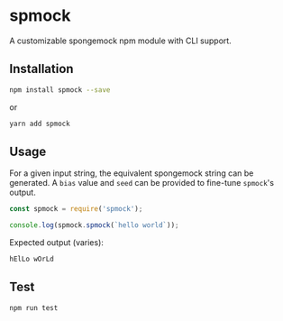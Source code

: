 # spmock
A customizable spongemock npm module with CLI support.

## Installation
```sh
npm install spmock --save
```

or

```sh
yarn add spmock
```

## Usage

For a given input string, the equivalent spongemock string can be generated. A `bias` value and `seed` can be provided to fine-tune `spmock`'s output.

```javascript
const spmock = require('spmock');

console.log(spmock.spmock(`hello world`));
```

Expected output (varies):
```sh
hElLo wOrLd
```

## Test
```sh
npm run test
```